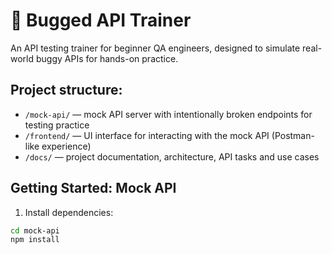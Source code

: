 # 🐞 Bugged API Trainer

An API testing trainer for beginner QA engineers, designed to simulate real-world buggy APIs for hands-on practice.

## Project structure:
- `/mock-api/` — mock API server with intentionally broken endpoints for testing practice
- `/frontend/` — UI interface for interacting with the mock API (Postman-like experience)
- `/docs/` — project documentation, architecture, API tasks and use cases

## Getting Started: Mock API

1. Install dependencies:
```bash
cd mock-api
npm install
